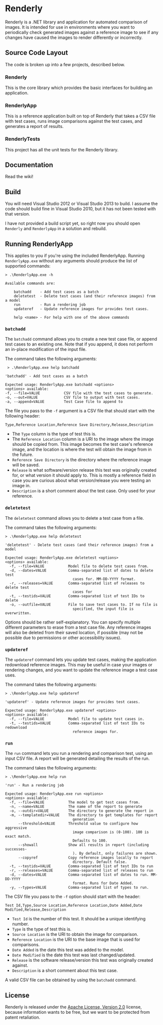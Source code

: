# Renderly

Renderly is a .NET library and application for automated comparison of images. It is intended for use in environments where you want to periodically check generated images against a reference image to see if any changes have caused the images to render differently or incorrectly.

## Source Code Layout

The code is broken up into a few projects, described below.

### Renderly

This is the core library which provides the basic interfaces for building an application.

### RenderlyApp

This is a reference application built on top of Renderly that takes a CSV file with test cases, runs image comparisons against the test cases, and generates a report of results.

### RenderlyTests

This project has all the unit tests for the Renderly library.

## Documentation

Read the wiki!

## Build

You will need Visual Studio 2012 or Visual Studio 2013 to build. I assume the code should build fine in Visual Studio 2010, but it has not been tested with that version.

I have not provided a build script yet, so right now you should open `Renderly` and `RenderlyApp` in a solution and rebuild.

## Running RenderlyApp

This applies to you if you're using the included RenderlyApp. Running `RenderlyApp.exe` without any arguments should produce the list of supported commands:

    > .\RenderlyApp.exe -h

    Available commands are:

        batchadd    - Add test cases as a batch
        deletetest  - Delete test cases (and their reference images) from a model
        run         - Run a rendering job
        updateref   - Update reference images for provides test cases.

        help <name> - For help with one of the above commands

### `batchadd`

The `batchadd` command allows you to create a new test case file, or append test cases to an existing one. Note that if you append, it does not perform an in-place modification of the input file.

The command takes the following arguments:

     > .\RenderlyApp.exe help batchadd

    'batchadd' - Add test cases as a batch

    Expected usage: RenderlyApp.exe batchadd <options>
    <options> available:
    -f, --file=VALUE           CSV file with the test cases to generate.
    -o, --out=VALUE            CSV file to output with test cases.
    -a, --append=VALUE         Test Case file to append to

The file you pass to the `-f` argument is a CSV file that should start with the following header:

    Type,Reference Location,Reference Save Directory,Release,Description

* The `Type` column is the type of test this is.
* The `Reference Location` column is a URI to the image where the image should be copied from. This image becomes the test case's reference image, and the location is where the test will obtain the image from in the future.
* `Reference Save Directory` is the directory where the reference image will be saved.
* `Release` is what software/version release this test was originally created for, or what version it should apply to. This is mostly a reference field in case you are curious about what version/release you were testing an image in.
* `Description` is a short comment about the test case. Only used for your reference.


### `deletetest`

The `deletetest` command allows you to delete a test case from a file.

The command takes the following arguments:

    > .\RenderlyApp.exe help deletetest

    'deletetest' - Delete test cases (and their reference images) from a model

    Expected usage: RenderlyApp.exe deletetest <options>
    <options> available:
      -f, --file=VALUE           Model file to delete test cases from.
      -d, --dates=VALUE          Comma-separated list of dates to delete test
                                   cases for. MM-DD-YYYY format.
      -r, --releases=VALUE       Comma-separated list of releases to delete test
                                   cases for
      -t, --testids=VALUE        Comma-separated list of test IDs to delete
      -o, --outfile=VALUE        File to save test cases to. If no file is
                                   specified, the input file is overwritten.

Options should be rather self-explanatory. You can specify multiple different parameters to erase from a test case file. Any reference images will also be deleted from their saved location, if possible (may not be possible due to permissions or other accessibility issues).

### `updateref`

The `updateref` command lets you update test cases, making the application redownload reference images. This may be useful in case your images or rendering changes, and you want to update the reference image a test case uses.

The command takes the following arguments:

    > .\RenderlyApp.exe help updateref

    'updateref' - Update reference images for provides test cases.

    Expected usage: RenderlyApp.exe updateref <options>
    <options> available:
      -f, --file=VALUE           Model file to update test cases in.
      -t, --testids=VALUE        Comma-separated list of test IDs to redownload
                                   reference images for.

### `run`

The `run` command lets you run a rendering and comparison test, using an input CSV file. A report will be generated detailing the results of the run.

The command takes the following arguments:

    > .\RenderlyApp.exe help run

    'run' - Run a rendering job

    Expected usage: RenderlyApp.exe run <options>
    <options> available:
      -f, --file=VALUE           The model to get test cases from.
      -n, --name=VALUE           The name of the report to generate
      -o, --outdir=VALUE         The directory to generate the report in
      -m, --templatedir=VALUE    The directory to get templates for report
                                   generation
          --threshold=VALUE      Threshold value to configure how aggressive
                                   image comparison is (0-100). 100 is exact match.
                                   Defaults to 100.
          --showall              Show all results in report (including successes-
                                   ). By default, only failures are shown.
          --copyref              Copy reference images locally to report
                                   directory. Default false.
      -t, --testids=VALUE        Comma-separated list of test IDs to run
      -r, --releases=VALUE       Comma-separated list of releases to run
      -d, --dates=VALUE          Comma-separated list of dates to run. MM-DD-YYYY
                                   format. Runs for Date Added.
      -y, --types=VALUE          Comma-separated list of types to run.

The CSV file you pass to the `-f` option should start with the header:

    Test Id,Type,Source Location,Reference Location,Date Added,Date Modified,Release,Description

* `Test Id` is the number of this test. It should be a unique identifying number.
* `Type` is the type of test this is.
* `Source Location` is the URI to obtain the image for comparison.
* `Reference Location` is the URI to the base image that is used for comparisons.
* `Date Added` is the date this test was added to the model.
* `Date Modified` is the date this test was last changed/updated.
* `Release` is the software release/version this test was originally created against.
* `Description` is a short comment about this test case.

A valid CSV file can be obtained by using the `batchadd` command.

## License

Renderly is released under the [Apache License, Version 2.0](https://github.com/mochify/renderly/blob/master/LICENSE.md) license, because information wants to be free, but we want to be protected from patent retaliation.
